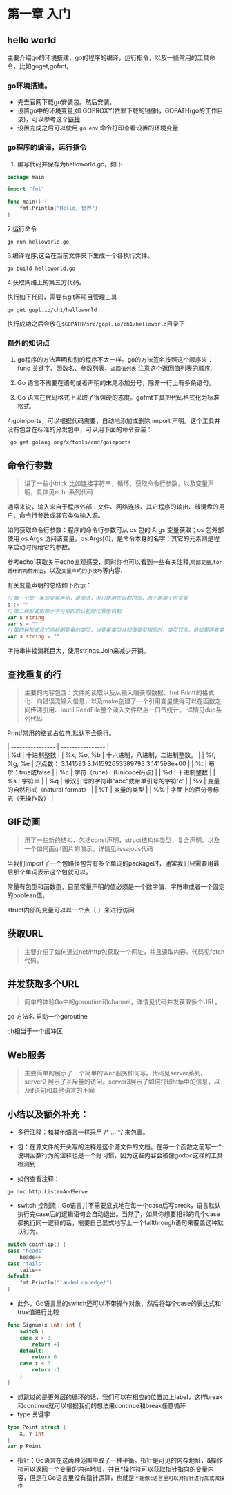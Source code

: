 # 第一章 入门

## hello world
主要介绍go的环境搭建，go的程序的编译，运行指令，以及一些常用的工具命令，比如goget,gofmt。

### go环境搭建。
* 先去官网下载go安装包。然后安装。
* 设置go中的环境变量,如 GOPROXY(依赖下载的镜像)，GOPATH(go的工作目录)，可以参考这个[链接](https://www.xampp.cc/archives/22465) 
* 设置完成之后可以使用 `go env` 命令打印查看设置的环境变量

### go程序的编译，运行指令
1. 编写代码并保存为helloworld.go。如下
```go
package main

import "fmt"

func main() {
	fmt.Println("Hello, 世界")
}
```
2.运行命令
```shell
go run helloworld.go
```
3.编译程序,这会在当前文件夹下生成一个各执行文件。
```shell
go build helloworld.go
```

4.获取网络上的第三方代码。

执行如下代码，需要有git等项目管理工具
```shell
go get gopl.io/ch1/helloworld
```
执行成功之后会放在`$GOPATH/src/gopl.io/ch1/helloworld`目录下

### 额外的知识点

1. go程序的方法声明和别的程序不太一样。go的方法签名按照这个顺序来： func 关键字、函数名、参数列表、`返回值列表` 注意这个返回值列表的顺序.

2. Go 语言不需要在语句或者声明的末尾添加分号，除非一行上有多条语句。

3. Go 语言在代码格式上采取了很强硬的态度。gofmt工具把代码格式化为标准格式.

4.goimports，可以根据代码需要，自动地添加或删除 import 声明。这个工具并没有包含在标准的分发包中，可以用下面的命令安装：
```shell
 go get golang.org/x/tools/cmd/goimports
```

## 命令行参数 

> 讲了一些小trick 比如连接字符串，循环，获取命令行参数，以及变量声明，具体见echo系列代码

通常来说，输入来自于程序外部：文件、网络连接、其它程序的输出、敲键盘的用户、命令行参数或其它类似输入源。

如何获取命令行参数：程序的命令行参数可从 os 包的 Args 变量获取；os 包外部使用 os.Args 访问该变量。os.Args[0]，是命令本身的名字；其它的元素则是程序启动时传给它的参数。

参考echo1获取关于echo直观感受，同时你也可以看到一些有关注释,`局部变量`,`for循环的两种用法`，以及`变量声明的小技巧`等内容.

有关变量声明的总结如下所示：

```go
//第一个是一条短变量声明，最简洁，但只能用在函数内部，而不能用于包变量
s := ""
//第二种形式依赖于字符串的默认初始化零值机制
var s string
var s = ""
//第四种形式显式地标明变量的类型，当变量类型与初值类型相同时，类型冗余，但如果两者类型不同，变量类型就必须了
var s string = ""
```

字符串拼接消耗巨大，使用strings.Join来减少开销。

## 查找重复的行
> 主要的内容包含：文件的读取以及从输入端获取数据、fmt.Printf的格式化、向错误流输入信息，以及make创建了一个引用变量使得可以在函数之间传递引用、ioutil.ReadFile整个读入文件然后一口气统计。
> 详情见dup系列代码

Printf常用的格式占位符,默认不会换行。

| ---------------- | ---------------- |  
| %d | 十进制整数 |
| %x, %o, %b | 十六进制，八进制，二进制整数。 |
| %f, %g, %e | 浮点数： 3.141593 3.141592653589793 3.141593e+00 |
| %t | 布尔：true或false |
| %c | 字符（rune） (Unicode码点) |
| %d | 十进制整数 |
| %s | 字符串 |
| %q | 带双引号的字符串"abc"或带单引号的字符'c' |
| %v | 变量的自然形式（natural format） |
| %T | 变量的类型 |
| %% | 字面上的百分号标志（无操作数） |

## GIF动画
> 用了一些新的结构，包括const声明，struct结构体类型，复合声明。以及一个如何画gif图片的演示。详情见lissajous代码

当我们import了一个包路径包含有多个单词的package时，通常我们只需要用最后那个单词表示这个包就可以。

常量有包型和函数型，目前常量声明的值必须是一个数字值、字符串或者一个固定的boolean值。

struct内部的变量可以以一个点（.）来进行访问

## 获取URL

> 主要介绍了如何通过net/http包获取一个网址，并且读取内容。代码见fetch代码。

## 并发获取多个URL

> 简单的体验Go中的goroutine和channel，详情见代码并发获取多个URL。

go 方法名 启动一个goroutine  

ch相当于一个缓冲区

## Web服务
> 主要简单的展示了一个简单的Web服务如何写。代码见server系列。server2 展示了互斥量的访问。server3展示了如何打印http中的信息，以及if语句和其他语言的不同

## 小结以及额外补充：

- 多行注释：和其他语言一样采用 /* ... */ 来包裹。

- 包：在源文件的开头写的注释是这个源文件的文档。在每一个函数之前写一个说明函数行为的注释也是一个好习惯，因为这些内容会被像godoc这样的工具检测到

- 如何查看注释：
```shell
go doc http.ListenAndServe
```

- switch 控制流：Go语言并不需要显式地在每一个case后写break，语言默认执行完case后的逻辑语句会自动退出。当然了，如果你想要相邻的几个case都执行同一逻辑的话，需要自己显式地写上一个fallthrough语句来覆盖这种默认行为。
```go
switch coinflip() {
case "heads":
    heads++
case "tails":
    tails++
default:
    fmt.Println("landed on edge!")
}
```
- 此外，Go语言里的switch还可以不带操作对象，然后将每个case的表达式和true值进行比较
```go
func Signum(x int) int {
    switch {
    case x > 0:
        return +1
    default:
        return 0
    case x < 0:
        return -1
    }
}
```
- 想跳过的是更外层的循环的话，我们可以在相应的位置加上label，这样break和continue就可以根据我们的想法来continue和break任意循环
- type 关键字
```go
type Point struct {
    X, Y int
}
var p Point
```


- 指针：Go语言在这两种范围中取了一种平衡。指针是可见的内存地址，&操作符可以返回一个变量的内存地址，并且*操作符可以获取指针指向的变量内容，但是在Go语言里没有指针运算，也就是`不能像c语言里可以对指针进行加或减操作`